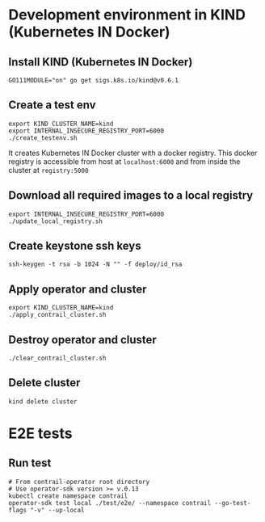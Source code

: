 # Development environment in KIND (Kubernetes IN Docker)

## Install KIND (Kubernetes IN Docker)

    GO111MODULE="on" go get sigs.k8s.io/kind@v0.6.1

## Create a test env
    export KIND_CLUSTER_NAME=kind
    export INTERNAL_INSECURE_REGISTRY_PORT=6000
    ./create_testenv.sh

It creates Kubernetes IN Docker cluster with a docker registry. This docker registry is accessible from host at `localhost:6000` and from inside the cluster at `registry:5000`

## Download all required images to a local registry
    export INTERNAL_INSECURE_REGISTRY_PORT=6000
    ./update_local_registry.sh

## Create keystone ssh keys

    ssh-keygen -t rsa -b 1024 -N "" -f deploy/id_rsa

## Apply operator and cluster
    export KIND_CLUSTER_NAME=kind
    ./apply_contrail_cluster.sh

## Destroy operator and cluster

    ./clear_contrail_cluster.sh

## Delete cluster

    kind delete cluster

# E2E tests

## Run test

    # From contrail-operator root directory
    # Use operator-sdk version >= v.0.13
    kubectl create namespace contrail
    operator-sdk test local ./test/e2e/ --namespace contrail --go-test-flags "-v" --up-local
